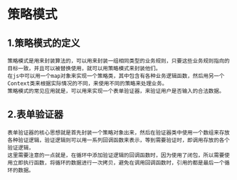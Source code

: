 # 策略模式

## 1.策略模式的定义
    策略模式是用来封装算法的，可以用来封装一组相同类型的业务规则，只要这些业务规则指向的目标一致，并且可以被替换使用，就可以用策略模式来封装他们。
    在js中可以用一个map对象来实现一个策略类，其中包含有各种业务逻辑函数，然后用另一个Context类来根据实际情况的不同，来使用不同的策略来处理业务。
    策略模式的常见应用就是，可以用来实现一个表单验证器，来验证用户是否输入的合法数据。

## 2.表单验证器
    表单验证器的核心思想就是首先封装一个策略对象出来，然后在验证器类中使用一个数组来存放各种验证逻辑，验证逻辑则可以用一系列回调函数来表示，等到需要验证时，即调用存放的各个验证逻辑，
    这里需要注意的一点就是，在循环中添加验证逻辑的回调函数时，因为使用了闭包，所以需要使用立即执行函数，将循环的数据进行一次拷贝，避免在调用回调函数时，引用的都是最后一个循环的数据。